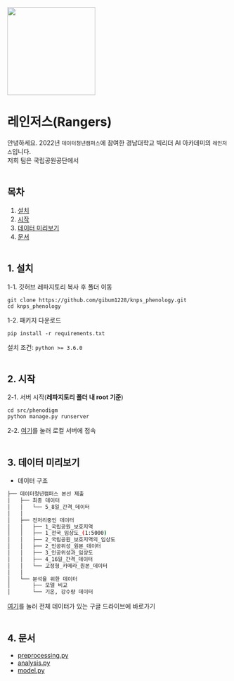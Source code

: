 <img src="./rangers_logo.png" width="200" height="200" />

# 레인저스(Rangers)

안녕하세요. 2022년 `데이터청년캠퍼스`에 참여한 경남대학교 빅리더 AI 아카데미의 `레인저스`입니다.   
저희 팀은 국립공원공단에서 
<br><br>
## 목차
1. [설치](#1-설치)
1. [시작](#2-시작)
1. [데이터 미리보기](#3-데이터-미리보기)
1. [문서](#4-문서)
<br><br>
## 1. 설치
1-1. 깃허브 레파지토리 복사 후 폴더 이동
```
git clone https://github.com/gibum1228/knps_phenology.git
cd knps_phenology
```
1-2. 패키지 다운로드
```
pip install -r requirements.txt
```
설치 조건: 
`python >= 3.6.0`
<br><br>
## 2. 시작
2-1. 서버 시작(**레파지토리 폴더 내 root 기준**)
```
cd src/phenodigm
python manage.py runserver
```
2-2. [여기](http://127.0.0.1:8000)를 눌러 로컬 서버에 접속 
<br><br>
## 3. 데이터 미리보기
- 데이터 구조
```bash
├── 데이터청년캠퍼스 본선 제출
│   ├── 최종 데이터
│   │   └── 5_8일_간격_데이터
│   │
│   ├── 전처리중인 데이터
│   │   ├── 1_국립공원_보호지역
│   │   ├── 1_전국_임상도_(1:5000)
│   │   ├── 2_국립공원_보호지역의_임상도
│   │   ├── 2_인공위성_원본_데이터
│   │   ├── 3_인공위성과_임상도
│   │   ├── 4_16일_간격_데이터
│   │   └── 고정형_카메라_원본_데이터
│   │
│   └── 분석을 위한 데이터
│       ├── 모델 비교
│       └── 기온, 강수량 데이터
``` 
[여기](https://drive.google.com/drive/folders/18wJPKxjIfvqn2lseMWll9AnG_dIO0vnh?usp=sharing)를 눌러 전체 데이터가 있는 구글 드라이브에 바로가기
<br><br>
## 4. 문서

- [preprocessing.py](https://github.com/gibum1228/knps_phenology/blob/main/document/preprocessing.md)
- [analysis.py](https://github.com/gibum1228/knps_phenology/blob/main/document/analysis.md)
- [model.py](https://github.com/gibum1228/knps_phenology/blob/main/document/model.md)
